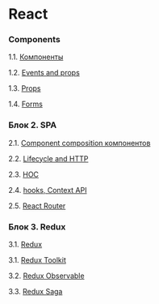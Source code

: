 # React

### Components

1.1. [Компоненты](https://github.com/AnastasiaLunina/react-ra/tree/main/components)

1.2. [Events and props](events-state)

1.3. [Props](props)

1.4. [Forms](forms)

### Блок 2. SPA

2.1. [Component composition компонентов](composition)

2.2. [Lifecycle and HTTP](lifecycle-http)

2.3. [HOC](hoc)

2.4. [hooks, Context API](hooks-context)

2.5. [React Router](router)

### Блок 3. Redux

3.1. [Redux](redux)

3.1. [Redux Toolkit](thunk)

3.2. [Redux Observable](observable)

3.3. [Redux Saga](saga)
